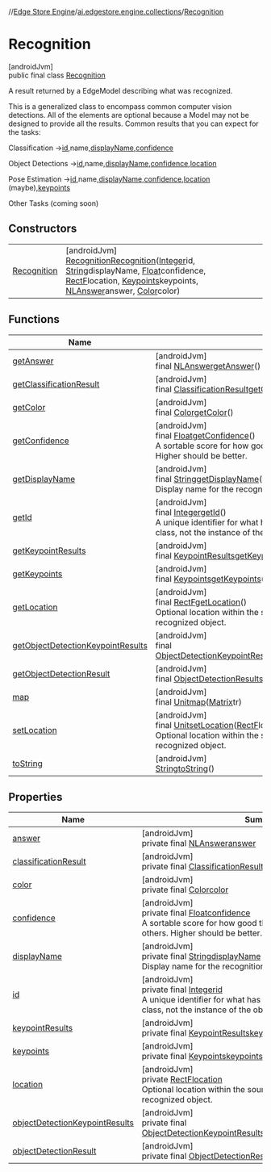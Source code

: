 //[Edge Store Engine](../../../index.md)/[ai.edgestore.engine.collections](../index.md)/[Recognition](index.md)

# Recognition

[androidJvm]\
public final class [Recognition](index.md)

A result returned by a EdgeModel describing what was recognized.

This is a generalized class to encompass common computer vision detections. All of the elements are optional because a Model may not be designed to provide all the results. Common results that you can  expect for the tasks:

Classification ->[id](index.md#125604180%2FProperties%2F-89531115),name,[displayName](index.md#-731949090%2FProperties%2F-89531115),[confidence](index.md#36501701%2FProperties%2F-89531115)

Object Detections ->[id](index.md#125604180%2FProperties%2F-89531115),name,[displayName](index.md#-731949090%2FProperties%2F-89531115),[confidence](index.md#36501701%2FProperties%2F-89531115),[location](index.md#1671936634%2FProperties%2F-89531115)

Pose Estimation ->[id](index.md#125604180%2FProperties%2F-89531115),name,[displayName](index.md#-731949090%2FProperties%2F-89531115),[confidence](index.md#36501701%2FProperties%2F-89531115),[location](index.md#1671936634%2FProperties%2F-89531115) (maybe),[keypoints](index.md#-1734550679%2FProperties%2F-89531115)

Other Tasks (coming soon)

## Constructors

| | |
|---|---|
| [Recognition](-recognition.md) | [androidJvm]<br>[Recognition](index.md)[Recognition](-recognition.md)([Integer](https://developer.android.com/reference/kotlin/java/lang/Integer.html)id, [String](https://developer.android.com/reference/kotlin/java/lang/String.html)displayName, [Float](https://developer.android.com/reference/kotlin/java/lang/Float.html)confidence, [RectF](https://developer.android.com/reference/kotlin/android/graphics/RectF.html)location, [Keypoints](../-keypoints/index.md)keypoints, [NLAnswer](../-n-l-answer/index.md)answer, [Color](https://developer.android.com/reference/kotlin/android/graphics/Color.html)color) |

## Functions

| Name | Summary |
|---|---|
| [getAnswer](get-answer.md) | [androidJvm]<br>final [NLAnswer](../-n-l-answer/index.md)[getAnswer](get-answer.md)() |
| [getClassificationResult](get-classification-result.md) | [androidJvm]<br>final [ClassificationResult](../../ai.edgestore.engine.collections.tasks/-classification-result/index.md)[getClassificationResult](get-classification-result.md)() |
| [getColor](get-color.md) | [androidJvm]<br>final [Color](https://developer.android.com/reference/kotlin/android/graphics/Color.html)[getColor](get-color.md)() |
| [getConfidence](get-confidence.md) | [androidJvm]<br>final [Float](https://developer.android.com/reference/kotlin/java/lang/Float.html)[getConfidence](get-confidence.md)()<br>A sortable score for how good the recognition is relative to others. Higher should be better. |
| [getDisplayName](get-display-name.md) | [androidJvm]<br>final [String](https://developer.android.com/reference/kotlin/java/lang/String.html)[getDisplayName](get-display-name.md)()<br>Display name for the recognition. |
| [getId](get-id.md) | [androidJvm]<br>final [Integer](https://developer.android.com/reference/kotlin/java/lang/Integer.html)[getId](get-id.md)()<br>A unique identifier for what has been recognized. Specific to the class, not the instance of the object. |
| [getKeypointResults](get-keypoint-results.md) | [androidJvm]<br>final [KeypointResults](../../ai.edgestore.engine.collections.tasks/-keypoint-results/index.md)[getKeypointResults](get-keypoint-results.md)() |
| [getKeypoints](get-keypoints.md) | [androidJvm]<br>final [Keypoints](../-keypoints/index.md)[getKeypoints](get-keypoints.md)() |
| [getLocation](get-location.md) | [androidJvm]<br>final [RectF](https://developer.android.com/reference/kotlin/android/graphics/RectF.html)[getLocation](get-location.md)()<br>Optional location within the source image for the location of the recognized object. |
| [getObjectDetectionKeypointResults](get-object-detection-keypoint-results.md) | [androidJvm]<br>final [ObjectDetectionKeypointResults](../../ai.edgestore.engine.collections.tasks/-object-detection-keypoint-results/index.md)[getObjectDetectionKeypointResults](get-object-detection-keypoint-results.md)() |
| [getObjectDetectionResult](get-object-detection-result.md) | [androidJvm]<br>final [ObjectDetectionResults](../../ai.edgestore.engine.collections.tasks/-object-detection-results/index.md)[getObjectDetectionResult](get-object-detection-result.md)() |
| [map](map.md) | [androidJvm]<br>final [Unit](https://kotlinlang.org/api/latest/jvm/stdlib/kotlin/-unit/index.html)[map](map.md)([Matrix](https://developer.android.com/reference/kotlin/android/graphics/Matrix.html)tr) |
| [setLocation](set-location.md) | [androidJvm]<br>final [Unit](https://kotlinlang.org/api/latest/jvm/stdlib/kotlin/-unit/index.html)[setLocation](set-location.md)([RectF](https://developer.android.com/reference/kotlin/android/graphics/RectF.html)location)<br>Optional location within the source image for the location of the recognized object. |
| [toString](to-string.md) | [androidJvm]<br>[String](https://developer.android.com/reference/kotlin/java/lang/String.html)[toString](to-string.md)() |

## Properties

| Name | Summary |
|---|---|
| [answer](index.md#-120122607%2FProperties%2F-89531115) | [androidJvm]<br>private final [NLAnswer](../-n-l-answer/index.md)[answer](index.md#-120122607%2FProperties%2F-89531115) |
| [classificationResult](index.md#67334988%2FProperties%2F-89531115) | [androidJvm]<br>private final [ClassificationResult](../../ai.edgestore.engine.collections.tasks/-classification-result/index.md)[classificationResult](index.md#67334988%2FProperties%2F-89531115) |
| [color](index.md#-1657574872%2FProperties%2F-89531115) | [androidJvm]<br>private final [Color](https://developer.android.com/reference/kotlin/android/graphics/Color.html)[color](index.md#-1657574872%2FProperties%2F-89531115) |
| [confidence](index.md#36501701%2FProperties%2F-89531115) | [androidJvm]<br>private final [Float](https://developer.android.com/reference/kotlin/java/lang/Float.html)[confidence](index.md#36501701%2FProperties%2F-89531115)<br>A sortable score for how good the recognition is relative to others. Higher should be better. |
| [displayName](index.md#-731949090%2FProperties%2F-89531115) | [androidJvm]<br>private final [String](https://developer.android.com/reference/kotlin/java/lang/String.html)[displayName](index.md#-731949090%2FProperties%2F-89531115)<br>Display name for the recognition. |
| [id](index.md#125604180%2FProperties%2F-89531115) | [androidJvm]<br>private final [Integer](https://developer.android.com/reference/kotlin/java/lang/Integer.html)[id](index.md#125604180%2FProperties%2F-89531115)<br>A unique identifier for what has been recognized. Specific to the class, not the instance of the object. |
| [keypointResults](index.md#-125451738%2FProperties%2F-89531115) | [androidJvm]<br>private final [KeypointResults](../../ai.edgestore.engine.collections.tasks/-keypoint-results/index.md)[keypointResults](index.md#-125451738%2FProperties%2F-89531115) |
| [keypoints](index.md#-1734550679%2FProperties%2F-89531115) | [androidJvm]<br>private final [Keypoints](../-keypoints/index.md)[keypoints](index.md#-1734550679%2FProperties%2F-89531115) |
| [location](index.md#1671936634%2FProperties%2F-89531115) | [androidJvm]<br>private [RectF](https://developer.android.com/reference/kotlin/android/graphics/RectF.html)[location](index.md#1671936634%2FProperties%2F-89531115)<br>Optional location within the source image for the location of the recognized object. |
| [objectDetectionKeypointResults](index.md#-797757776%2FProperties%2F-89531115) | [androidJvm]<br>private final [ObjectDetectionKeypointResults](../../ai.edgestore.engine.collections.tasks/-object-detection-keypoint-results/index.md)[objectDetectionKeypointResults](index.md#-797757776%2FProperties%2F-89531115) |
| [objectDetectionResult](index.md#-498019384%2FProperties%2F-89531115) | [androidJvm]<br>private final [ObjectDetectionResults](../../ai.edgestore.engine.collections.tasks/-object-detection-results/index.md)[objectDetectionResult](index.md#-498019384%2FProperties%2F-89531115) |
